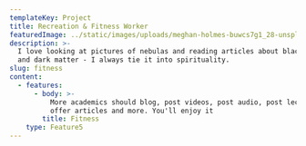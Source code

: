 ```yaml
---
templateKey: Project
title: Recreation & Fitness Worker
featuredImage: ../static/images/uploads/meghan-holmes-buwcs7g1_28-unsplash.jpg
description: >-
  I love looking at pictures of nebulas and reading articles about black holes
  and dark matter - I always tie it into spirituality.
slug: fitness
content:
  - features:
      - body: >-
          More academics should blog, post videos, post audio, post lectures,
          offer articles and more. You'll enjoy it
        title: Fitness
    type: Feature5
---
```

